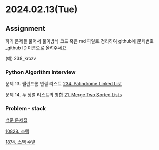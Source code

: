 # 2024.02.13(Tue)

## Assignment

하기 문제들 풀어서 풀이방식 코드 혹은 md 파일로 정리하여 github에 문제번호_github ID 이름으로 올려주세요.

(예) 238_krozv

### Python Algorithm Interview

문제 13. 팰린드롬 연결 리스트 [234. Palindrome Linked List](https://leetcode.com/problems/palindrome-linked-list/)

문제 14. 두 정렬 리스트의 병합 [21. Merge Two Sorted Lists](https://leetcode.com/problems/merge-two-sorted-lists/)

### Problem - stack

[백준 문제집](https://www.acmicpc.net/group/workbook/view/19984/66438)

[10828. 스택](https://www.acmicpc.net/problem/10828)

[1874. 스택 수열](https://www.acmicpc.net/problem/1874)